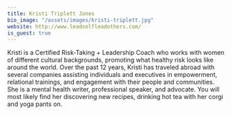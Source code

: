 ```yaml
---
title: Kristi Triplett Jones
bio_image: "/assets/images/kristi-triplett.jpg"
website: http://www.leadselfleadothers.com/
is_guest: true
---
```


Kristi is a Certified Risk-Taking + Leadership Coach who works with women of different cultural backgrounds, promoting what healthy risk looks like around the world. Over the past 12 years, Kristi has traveled abroad with several companies assisting individuals and executives in empowerment, relational trainings, and engagement with their people and communities. She is a mental health writer, professional speaker, and advocate. You will most likely find her discovering new recipes, drinking hot tea with her corgi and yoga pants on.